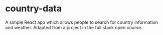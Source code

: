 # country-data
A simple React app which allows people to search for country information and weather. Adapted from a project in the full stack open course.

